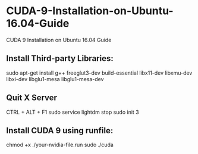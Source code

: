 # CUDA-9-Installation-on-Ubuntu-16.04-Guide
CUDA 9 Installation on Ubuntu 16.04 Guide

## Install Third-party Libraries:
sudo apt-get install g++ freeglut3-dev build-essential libx11-dev libxmu-dev libxi-dev libglu1-mesa libglu1-mesa-dev

## Quit X Server
CTRL + ALT + F1
sudo service lightdm stop
sudo init 3

## Install CUDA 9 using runfile:
chmod +x ./your-nvidia-file.run
sudo ./cuda



